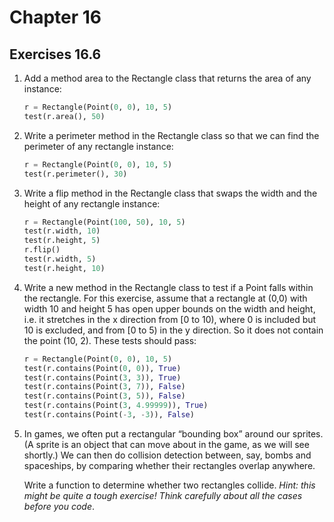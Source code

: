 # Chapter 16


## Exercises 16.6
1. Add a method area to the Rectangle class that returns the area of any instance:
   ```python
   r = Rectangle(Point(0, 0), 10, 5)
   test(r.area(), 50)
   ```
2. Write a perimeter method in the Rectangle class so that we can find the perimeter of
any rectangle instance:
   ```python
   r = Rectangle(Point(0, 0), 10, 5)
   test(r.perimeter(), 30)
   ```
3. Write a flip method in the Rectangle class that swaps the width and the height of any
rectangle instance:
   ```python
   r = Rectangle(Point(100, 50), 10, 5)
   test(r.width, 10)
   test(r.height, 5)
   r.flip()
   test(r.width, 5)
   test(r.height, 10)
   ````
4. Write a new method in the Rectangle class to test if a Point falls within the rectangle. For
this exercise, assume that a rectangle at (0,0) with width 10 and height 5 has open upper
bounds on the width and height, i.e. it stretches in the x direction from [0 to 10), where 0
is included but 10 is excluded, and from [0 to 5) in the y direction. So it does not contain
the point (10, 2). These tests should pass:
   ```python
   r = Rectangle(Point(0, 0), 10, 5)
   test(r.contains(Point(0, 0)), True)
   test(r.contains(Point(3, 3)), True)
   test(r.contains(Point(3, 7)), False)
   test(r.contains(Point(3, 5)), False)
   test(r.contains(Point(3, 4.99999)), True)
   test(r.contains(Point(-3, -3)), False)
   ```
5. In games, we often put a rectangular “bounding box” around our sprites. (A sprite is an
object that can move about in the game, as we will see shortly.) We can then do collision
detection between, say, bombs and spaceships, by comparing whether their rectangles
overlap anywhere.

   Write a function to determine whether two rectangles collide. _Hint: this might be quite a
tough exercise! Think carefully about all the cases before you code_.
